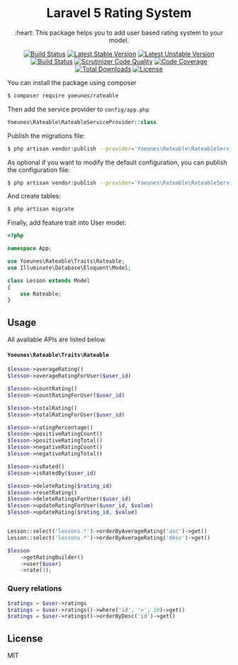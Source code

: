 <h1 align="center">Laravel 5 Rating System</h1>

<p align="center">:heart: This package helps you to add user based rating system to your model.</p>

<p align="center">
    <a href="https://travis-ci.org/yoeunes/rateable"><img src="https://travis-ci.org/yoeunes/rateable.svg?branch=master" alt="Build Status"></a>
    <a href="https://packagist.org/packages/yoeunes/rateable"><img src="https://poser.pugx.org/yoeunes/rateable/v/stable" alt="Latest Stable Version"></a>
    <a href="https://packagist.org/packages/yoeunes/rateable"><img src="https://poser.pugx.org/yoeunes/rateable/v/unstable" alt="Latest Unstable Version"></a>
    <a href="https://scrutinizer-ci.com/g/yoeunes/rateable/build-status/master"><img src="https://scrutinizer-ci.com/g/yoeunes/rateable/badges/build.png?b=master" alt="Build Status"></a>
    <a href="https://scrutinizer-ci.com/g/yoeunes/rateable/?branch=master"><img src="https://scrutinizer-ci.com/g/yoeunes/rateable/badges/quality-score.png?b=master" alt="Scrutinizer Code Quality"></a>
    <a href="https://scrutinizer-ci.com/g/yoeunes/rateable/?branch=master"><img src="https://scrutinizer-ci.com/g/yoeunes/rateable/badges/coverage.png?b=master" alt="Code Coverage"></a>
    <a href="https://packagist.org/packages/yoeunes/rateable"><img src="https://poser.pugx.org/yoeunes/rateable/downloads" alt="Total Downloads"></a>
    <a href="https://packagist.org/packages/yoeunes/rateable"><img src="https://poser.pugx.org/yoeunes/rateable/license" alt="License"></a>
</p>

You can install the package using composer

```sh
$ composer require yoeunes/rateable
```

Then add the service provider to `config/app.php`

```php
Yoeunes\Rateable\RateableServiceProvider::class
```

Publish the migrations file:

```sh
$ php artisan vendor:publish --provider='Yoeunes\Rateable\RateableServiceProvider' --tag="migrations"
```

As optional if you want to modify the default configuration, you can publish the configuration file:
 
```sh
$ php artisan vendor:publish --provider='Yoeunes\Rateable\RateableServiceProvider' --tag="config"
```

And create tables:

```php
$ php artisan migrate
```

Finally, add feature trait into User model:

```php
<?php

namespace App;

use Yoeunes\Rateable\Traits\Rateable;
use Illuminate\Database\Eloquent\Model;

class Lesson extends Model
{
    use Rateable;
}
```

## Usage


All available APIs are listed below.

#### `Yoeunes\Rateable\Traits\Rateable`

```php
$lesson->averageRating()
$lesson->averageRatingForUser($user_id)

$lesson->countRating()
$lesson->countRatingForUser($user_id)

$lesson->totalRating()
$lesson->totalRatingForUser($user_id)

$lesson->ratingPercentage()
$lesson->positiveRatingCount()
$lesson->positiveRatingTotal()
$lesson->negativeRatingCount()
$lesson->negativeRatingTotal()

$lesson->isRated()
$lesson->isRatedBy($user_id)

$lesson->deleteRating($rating_id)
$lesson->resetRating()
$lesson->deleteRatingsForUser($user_id)
$lesson->updateRatingForUser($user_id, $value)
$lesson->updateRating($rating_id, $value)


Lesson::select('lessons.*')->orderByAverageRating('asc')->get()
Lesson::select('lessons.*')->orderByAverageRating('desc')->get()

$lesson
    ->getRatingBuilder()
    ->user($user)
    ->rate(3);

```

### Query relations

```php
$ratings = $user->ratings
$ratings = $user->ratings()->where('id', '>', 10)->get()
$ratings = $user->ratings()->orderByDesc('id')->get()
```

## License

MIT

